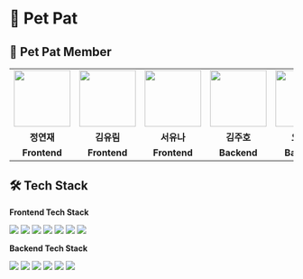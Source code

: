 # 👀 Pet Pat

## 🐣 Pet Pat Member

<table>
  <tr>
    <td align="center"><a href="https://github.com/YeonnJ"><img src="https://avatars.githubusercontent.com/u/89297158?v=4" width="100px" /></a></td>
    <td align="center"><a href="https://github.com/ryurim0109"><img src="https://avatars.githubusercontent.com/u/96809979?v=4" width="100px" /></a></td>
    <td align="center"><a href="https://github.com/rriverr"><img src="https://avatars.githubusercontent.com/u/98695286?v=4" width="100px" /></a></td>
    <td align="center"><a href="https://github.com/kim-ju-ho"><img src="https://avatars.githubusercontent.com/u/45279435?v=4" width="100px" /></a></td>
    <td align="center"><a href="https://github.com/ohyeryung"><img src="https://avatars.githubusercontent.com/u/100130070?v=4" width="100px" /></a></td>
    <td align="center"><a href="https://github.com/chIorophyII"><img src="https://avatars.githubusercontent.com/u/73023890?v=4" width="100px" /></a></td>
    <td align="center"><a href="https://github.com/Littlecold4"><img src="https://avatars.githubusercontent.com/u/72268423?v=4" width="100px" /></a></td>

  </tr>
  <tr>
    <td align="center"><b>정연재</b></td>
    <td align="center"><b>김유림</b></td>
    <td align="center"><b>서유나</b></td>
    <td align="center"><b>김주호</b></td>
    <td align="center"><b>오예령</b></td>
    <td align="center"><b>황다빈</b></td>
    <td align="center"><b>장민우</b></td>
    
  </tr>
  <tr>
    <td align="center"><b>Frontend </b></td>
    <td align="center"><b>Frontend </b></td>
    <td align="center"><b>Frontend </b></td>
    <td align="center"><b>Backend </b></td>
    <td align="center"><b>Backend </b></td>
    <td align="center"><b>Backend </b></td>
    <td align="center"><b>Backend </b></td>
   
  </tr>
</table>

## 🛠 Tech Stack

**Frontend Tech Stack**

<div>
<img src="https://img.shields.io/badge/React-1496FF?style=flat&logo=react&logoColor=white">
<img src="https://img.shields.io/badge/axios-yellow?style=flat&logo=axios&logoColor=white">
<img src="https://img.shields.io/badge/Redux Toolkit-764ABC?style=flat&logo=redux&logoColor=EF2D5E">
<img src="https://img.shields.io/badge/styledcomponents-DB7093?style=flat&logo=styledcomponents&logoColor=white">
<img src='https://img.shields.io/badge/yarn-v1.22.17-yellow?logo=yarn'/>
<img src='https://img.shields.io/badge/AWS-Amazon AWS-yellow?logo=Amazon AWS'/>
<img src='https://img.shields.io/badge/Amazon S3-569A31?logo=Amazon S3&logoColor=white'/>
</div>

**Backend Tech Stack**

<div>
<img src="https://img.shields.io/badge/JAVA-007396?style=flat&logo=java&logoColor=white" />
<img src="https://img.shields.io/badge/Spring-6DB33F?style=flat&logo=Spring&logoColor=white"/> 
<img src="https://img.shields.io/badge/Springboot-6DB33F?style=flat&logo=Springboot&logoColor=white"/>
<img src="https://img.shields.io/badge/gradle-02303A?style=flat&logo=gradle&logoColor=white"/>
<img src="https://img.shields.io/badge/MySQL-4479A1??style=flat&logo=MySQL&logoColor=white"/>
<img src="https://img.shields.io/badge/AWS-%23FF9900.svg?style=flat&logo=AmazonAWS&logoColor=white"/> 
</div>
